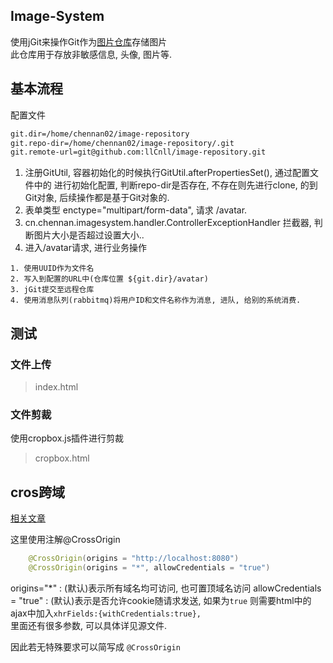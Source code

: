 Image-System
---
使用jGit来操作Git作为[图片仓库](https://github.com/llCnll/image-repository)存储图片  
此仓库用于存放非敏感信息, 头像, 图片等.  


## 基本流程
配置文件
```xml
git.dir=/home/chennan02/image-repository
git.repo-dir=/home/chennan02/image-repository/.git
git.remote-url=git@github.com:llCnll/image-repository.git
```
1. 注册GitUtil, 容器初始化的时候执行GitUtil.afterPropertiesSet(), 通过配置文件中的
进行初始化配置, 判断repo-dir是否存在, 不存在则先进行clone, 的到Git对象, 后续操作都是基于Git对象的.  
2. 表单类型 enctype="multipart/form-data", 请求 /avatar.
3. cn.chennan.imagesystem.handler.ControllerExceptionHandler 拦截器, 判断图片大小是否超过设置大小..
4. 进入/avatar请求, 进行业务操作
```
1. 使用UUID作为文件名
2. 写入到配置的URL中(仓库位置 ${git.dir}/avatar)
3. jGit提交至远程仓库
4. 使用消息队列(rabbitmq)将用户ID和文件名称作为消息, 进队, 给别的系统消费.
```

## 测试
### 文件上传
> index.html

### 文件剪裁
使用cropbox.js插件进行剪裁
> cropbox.html

## cros跨域
[相关文章](https://juejin.im/post/5b99dcca6fb9a05d3154f8b7)

这里使用注解@CrossOrigin  
```java
    @CrossOrigin(origins = "http://localhost:8080")
    @CrossOrigin(origins = "*", allowCredentials = "true")
```

origins="*" : (默认)表示所有域名均可访问, 也可置顶域名访问
allowCredentials = "true" : (默认)表示是否允许cookie随请求发送, 如果为`true` 则需要html中的ajax中加入`xhrFields:{withCredentials:true},`  
里面还有很多参数, 可以具体详见源文件.

因此若无特殊要求可以简写成 `@CrossOrigin`
